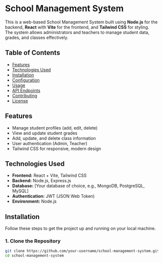 # School Management System

This is a web-based School Management System built using **Node.js** for the backend, **React** with **Vite** for the frontend, and **Tailwind CSS** for styling. The system allows administrators and teachers to manage student data, grades, and classes effectively.

## Table of Contents

- [Features](#features)
- [Technologies Used](#technologies-used)
- [Installation](#installation)
- [Configuration](#configuration)
- [Usage](#usage)
- [API Endpoints](#api-endpoints)
- [Contributing](#contributing)
- [License](#license)

## Features

- Manage student profiles (add, edit, delete)
- View and update student grades
- Add, update, and delete class information
- User authentication (Admin, Teacher)
- Tailwind CSS for responsive, modern design

## Technologies Used

- **Frontend:** React + Vite, Tailwind CSS
- **Backend:** Node.js, Express.js
- **Database:** [Your database of choice, e.g., MongoDB, PostgreSQL, MySQL]
- **Authentication:** JWT (JSON Web Token)
- **Environment:** Node.js

## Installation

Follow these steps to get the project up and running on your local machine.

### 1. Clone the Repository

```bash
git clone https://github.com/your-username/school-management-system.git
cd school-management-system
